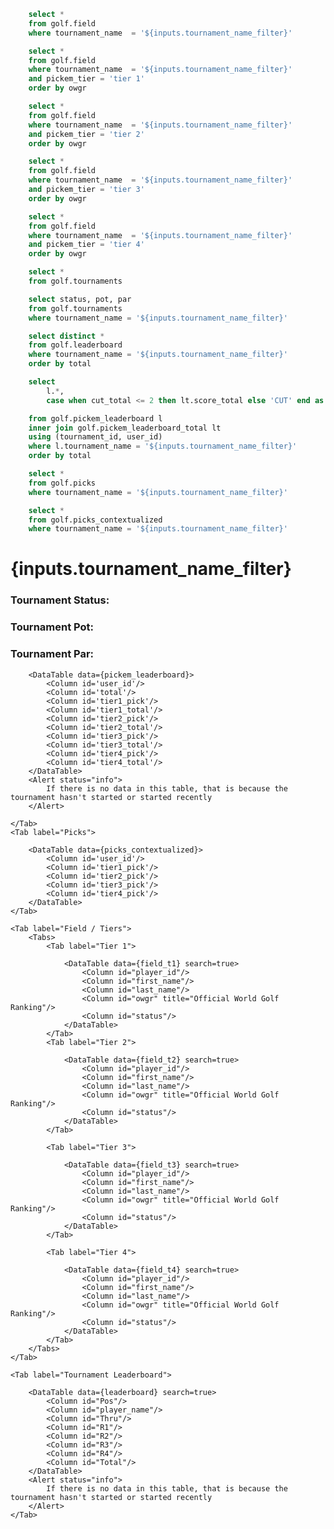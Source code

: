 ```sql field
    select *
    from golf.field
    where tournament_name  = '${inputs.tournament_name_filter}'
```
```sql field_t1
    select *
    from golf.field
    where tournament_name  = '${inputs.tournament_name_filter}'
    and pickem_tier = 'tier 1' 
    order by owgr
```
```sql field_t2
    select *
    from golf.field
    where tournament_name  = '${inputs.tournament_name_filter}'
    and pickem_tier = 'tier 2' 
    order by owgr
```
```sql field_t3
    select *
    from golf.field
    where tournament_name  = '${inputs.tournament_name_filter}'
    and pickem_tier = 'tier 3' 
    order by owgr
```
```sql field_t4
    select *
    from golf.field
    where tournament_name  = '${inputs.tournament_name_filter}'
    and pickem_tier = 'tier 4' 
    order by owgr
```
```sql tournament_list
    select *
    from golf.tournaments
```
```sql tournament_details
    select status, pot, par
    from golf.tournaments
    where tournament_name = '${inputs.tournament_name_filter}'
```
```sql leaderboard
    select distinct *
    from golf.leaderboard
    where tournament_name = '${inputs.tournament_name_filter}'
    order by total
```
```sql pickem_leaderboard
    select 
        l.*,
        case when cut_total <= 2 then lt.score_total else 'CUT' end as total

    from golf.pickem_leaderboard l
    inner join golf.pickem_leaderboard_total lt
    using (tournament_id, user_id)
    where l.tournament_name = '${inputs.tournament_name_filter}'
    order by total
```
```sql picks
    select *
    from golf.picks
    where tournament_name = '${inputs.tournament_name_filter}'
```
```sql picks_contextualized
    select *
    from golf.picks_contextualized
    where tournament_name = '${inputs.tournament_name_filter}'
```

<Dropdown
    data={tournament_list} 
    defaultValue='WM Phoenix Open'
    name=tournament_name_filter
    value=tournament_name
    title='Tournament:'
/>

# {inputs.tournament_name_filter}

### Tournament Status: <Value data={tournament_details} column=status/>
### Tournament Pot: <Value data={tournament_details} column=pot/>
### Tournament Par: <Value data={tournament_details} column=par/>


<Tabs>
    <Tab label="Pickem Leaderboard">

        <DataTable data={pickem_leaderboard}>
            <Column id='user_id'/>
            <Column id='total'/>
            <Column id='tier1_pick'/>
            <Column id='tier1_total'/>
            <Column id='tier2_pick'/>
            <Column id='tier2_total'/>
            <Column id='tier3_pick'/>
            <Column id='tier3_total'/>
            <Column id='tier4_pick'/>
            <Column id='tier4_total'/>
        </DataTable>
        <Alert status="info">
            If there is no data in this table, that is because the tournament hasn't started or started recently
        </Alert>
        
    </Tab>
    <Tab label="Picks">

        <DataTable data={picks_contextualized}>
            <Column id='user_id'/>
            <Column id='tier1_pick'/>
            <Column id='tier2_pick'/>
            <Column id='tier3_pick'/>
            <Column id='tier4_pick'/>
        </DataTable>
    </Tab>

    <Tab label="Field / Tiers">
        <Tabs>
            <Tab label="Tier 1">

                <DataTable data={field_t1} search=true>
                    <Column id="player_id"/>
                    <Column id="first_name"/>
                    <Column id="last_name"/>
                    <Column id="owgr" title="Official World Golf Ranking"/>
                    <Column id="status"/>
                </DataTable>
            </Tab>
            <Tab label="Tier 2">

                <DataTable data={field_t2} search=true>
                    <Column id="player_id"/>
                    <Column id="first_name"/>
                    <Column id="last_name"/>
                    <Column id="owgr" title="Official World Golf Ranking"/>
                    <Column id="status"/>
                </DataTable>
            </Tab>

            <Tab label="Tier 3">

                <DataTable data={field_t3} search=true>
                    <Column id="player_id"/>
                    <Column id="first_name"/>
                    <Column id="last_name"/>
                    <Column id="owgr" title="Official World Golf Ranking"/>
                    <Column id="status"/>
                </DataTable>
            </Tab>

            <Tab label="Tier 4">

                <DataTable data={field_t4} search=true>
                    <Column id="player_id"/>
                    <Column id="first_name"/>
                    <Column id="last_name"/>
                    <Column id="owgr" title="Official World Golf Ranking"/>
                    <Column id="status"/>
                </DataTable>
            </Tab>
        </Tabs>
    </Tab>

    <Tab label="Tournament Leaderboard">

        <DataTable data={leaderboard} search=true>
            <Column id="Pos"/>
            <Column id="player_name"/>
            <Column id="Thru"/>
            <Column id="R1"/>
            <Column id="R2"/>
            <Column id="R3"/>
            <Column id="R4"/>
            <Column id="Total"/>
        </DataTable>
        <Alert status="info">
            If there is no data in this table, that is because the tournament hasn't started or started recently
        </Alert>
    </Tab>
</Tabs>
